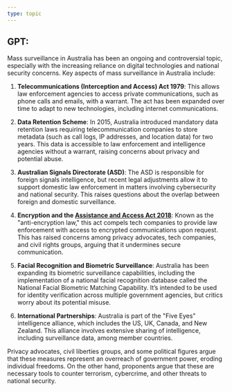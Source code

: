 ```yaml
---
type: topic
---
```

## GPT:

Mass surveillance in Australia has been an ongoing and controversial topic, especially with the increasing reliance on digital technologies and national security concerns. Key aspects of mass surveillance in Australia include:

1. **Telecommunications (Interception and Access) Act 1979**: This allows law enforcement agencies to access private communications, such as phone calls and emails, with a warrant. The act has been expanded over time to adapt to new technologies, including internet communications.

2. **Data Retention Scheme**: In 2015, Australia introduced mandatory data retention laws requiring telecommunication companies to store metadata (such as call logs, IP addresses, and location data) for two years. This data is accessible to law enforcement and intelligence agencies without a warrant, raising concerns about privacy and potential abuse.

3. **Australian Signals Directorate (ASD)**: The ASD is responsible for foreign signals intelligence, but recent legal adjustments allow it to support domestic law enforcement in matters involving cybersecurity and national security. This raises questions about the overlap between foreign and domestic surveillance.

4. **Encryption and the [Assistance and Access Act 2018](https://www.homeaffairs.gov.au/about-us/our-portfolios/national-security/lawful-access-telecommunications/data-encryption)**: Known as the "anti-encryption law," this act compels tech companies to provide law enforcement with access to encrypted communications upon request. This has raised concerns among privacy advocates, tech companies, and civil rights groups, arguing that it undermines secure communication.

5. **Facial Recognition and Biometric Surveillance**: Australia has been expanding its biometric surveillance capabilities, including the implementation of a national facial recognition database called the National Facial Biometric Matching Capability. It’s intended to be used for identity verification across multiple government agencies, but critics worry about its potential misuse.

6. **International Partnerships**: Australia is part of the "Five Eyes" intelligence alliance, which includes the US, UK, Canada, and New Zealand. This alliance involves extensive sharing of intelligence, including surveillance data, among member countries.

Privacy advocates, civil liberties groups, and some political figures argue that these measures represent an overreach of government power, eroding individual freedoms. On the other hand, proponents argue that these are necessary tools to counter terrorism, cybercrime, and other threats to national security.


